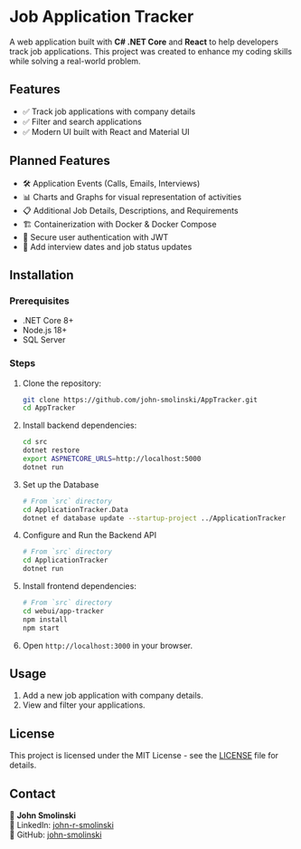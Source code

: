 # Job Application Tracker

A web application built with **C# .NET Core** and **React** to help developers track job applications. This project was created to enhance my coding skills while solving a real-world problem.

## Features
- ✅ Track job applications with company details
- ✅ Filter and search applications
- ✅ Modern UI built with React and Material UI

## Planned Features
- 🛠 Application Events (Calls, Emails, Interviews)
- 📊 Charts and Graphs for visual representation of activities
- 📋 Additional Job Details, Descriptions, and Requirements
- 🏗 Containerization with Docker & Docker Compose
- 🔐 Secure user authentication with JWT
- 📅 Add interview dates and job status updates

## Installation

### Prerequisites
- .NET Core 8+
- Node.js 18+
- SQL Server 

### Steps
1. Clone the repository:
   ```sh
   git clone https://github.com/john-smolinski/AppTracker.git
   cd AppTracker
   ```
2. Install backend dependencies:
   ```sh
   cd src
   dotnet restore
   export ASPNETCORE_URLS=http://localhost:5000
   dotnet run
   ```
3. Set up the Database  
   ```sh
   # From `src` directory  
   cd ApplicationTracker.Data  
   dotnet ef database update --startup-project ../ApplicationTracker  
   ```

4. Configure and Run the Backend API  
   ```sh
   # From `src` directory  
   cd ApplicationTracker  
   dotnet run  
   ```
   
5. Install frontend dependencies:
   ```sh
   # From `src` directory
   cd webui/app-tracker
   npm install
   npm start
   ```
6. Open `http://localhost:3000` in your browser.

## Usage
1. Add a new job application with company details.
2. View and filter your applications.


## License
This project is licensed under the MIT License - see the [LICENSE](LICENSE) file for details.

## Contact
👤 **John Smolinski**   
🔗 LinkedIn: [john-r-smolinski](https://linkedin.com/in/john-r-smolinski)  
📂 GitHub: [john-smolinski](https://github.com/john-smolinski)
